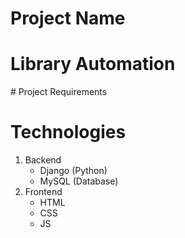 # Project Name
<h1 style="text-align: centre"> Library Automation</h1>
# Project Requirements

# Technologies
1. Backend
   - Django (Python)
   - MySQL (Database)
2. Frontend
   - HTML
   - CSS
   - JS

